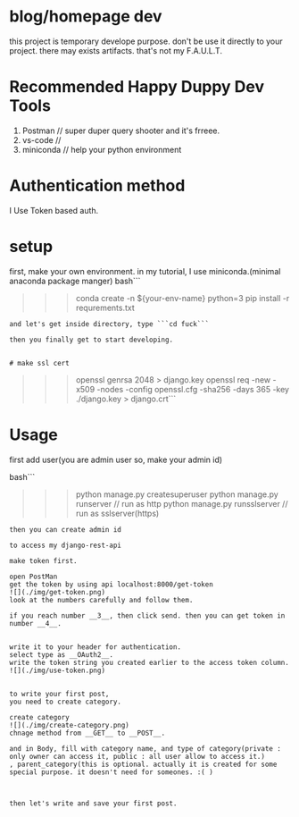 # blog/homepage dev

this project is temporary develope purpose.
don't be use it directly to your project. there may exists artifacts.
that's not my F.A.U.L.T.



# Recommended Happy Duppy Dev Tools
1. Postman // super duper query shooter and it's frreee.
2. vs-code // 
3. miniconda // help your python environment



# Authentication method
I Use Token based auth.



# setup
first, make your own environment. in my tutorial, I use miniconda.(minimal anaconda package manger)
bash```
>>> conda create -n ${your-env-name} python=3
>>> pip install -r requrements.txt
```
and let's get inside directory, type ```cd fuck```

then you finally get to start developing.


# make ssl cert
```
>>> openssl genrsa 2048 > django.key
>>> openssl req -new -x509 -nodes -config openssl.cfg -sha256 -days 365 -key ./django.key > django.crt```

# Usage

first add user(you are admin user so, make your admin id)

bash```
>>> python manage.py createsuperuser
>>> python manage.py runserver // run as http
>>> python manage.py runsslserver // run as sslserver(https)
```
then you can create admin id

to access my django-rest-api 

make token first.

open PostMan 
get the token by using api localhost:8000/get-token
![](./img/get-token.png)
look at the numbers carefully and follow them.

if you reach number __3__, then click send. then you can get token in number __4__.


write it to your header for authentication. 
select type as __OAuth2__.
write the token string you created earlier to the access token column.
![](./img/use-token.png)


to write your first post,
you need to create category.

create category
![](./img/create-category.png)
chnage method from __GET__ to __POST__.

and in Body, fill with category name, and type of category(private : only owner can access it, public : all user allow to access it.)
, parent_category(this is optional. actually it is created for some special purpose. it doesn't need for someones. :( )



then let's write and save your first post.




